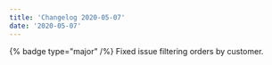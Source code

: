 ```yaml
---
title: 'Changelog 2020-05-07'
date: '2020-05-07'
---
```

{% badge type="major" /%} Fixed issue filtering orders by customer.
